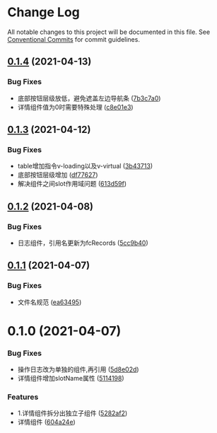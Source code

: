 # Change Log

All notable changes to this project will be documented in this file.
See [Conventional Commits](https://conventionalcommits.org) for commit guidelines.

## [0.1.4](https://gitlab.fuchuang-auto.com/frontend/mobili/mobili-coffee/compare/@mobili-coffee/fc-detail-form@0.1.3...@mobili-coffee/fc-detail-form@0.1.4) (2021-04-13)


### Bug Fixes

* 底部按钮层级放低，避免遮盖左边导航条 ([7b3c7a0](https://gitlab.fuchuang-auto.com/frontend/mobili/mobili-coffee/commit/7b3c7a0be9d6607514c15a67470f8b5f8f56946a))
* 详情组件值为0时需要特殊处理 ([c8e01e3](https://gitlab.fuchuang-auto.com/frontend/mobili/mobili-coffee/commit/c8e01e3e08af038a264a9df05b898c7ddd083a35))





## [0.1.3](https://gitlab.fuchuang-auto.com/frontend/mobili/mobili-coffee/compare/@mobili-coffee/fc-detail-form@0.1.2...@mobili-coffee/fc-detail-form@0.1.3) (2021-04-12)


### Bug Fixes

* table增加指令v-loading以及v-virtual ([3b43713](https://gitlab.fuchuang-auto.com/frontend/mobili/mobili-coffee/commit/3b437130e1c77dbb531d92ac18cfcc3fa3d1f700))
* 底部按钮层级增加 ([df77627](https://gitlab.fuchuang-auto.com/frontend/mobili/mobili-coffee/commit/df776279dfb2b84f8a43e8439a7c47948f7acc27))
* 解决组件之间slot作用域问题 ([613d59f](https://gitlab.fuchuang-auto.com/frontend/mobili/mobili-coffee/commit/613d59f436cdc48034c6a7d9aecc9bcb97b8a9f0))





## [0.1.2](https://gitlab.fuchuang-auto.com/frontend/mobili/mobili-coffee/compare/@mobili-coffee/fc-detail-form@0.1.1...@mobili-coffee/fc-detail-form@0.1.2) (2021-04-08)


### Bug Fixes

* 日志组件，引用名更新为fcRecords ([5cc9b40](https://gitlab.fuchuang-auto.com/frontend/mobili/mobili-coffee/commit/5cc9b4029bda6ed6b4f5c2f5ec75a437416a4a95))





## [0.1.1](https://gitlab.fuchuang-auto.com/frontend/mobili/mobili-coffee/compare/@mobili-coffee/fc-detail-form@0.1.0...@mobili-coffee/fc-detail-form@0.1.1) (2021-04-07)


### Bug Fixes

* 文件名规范 ([ea63495](https://gitlab.fuchuang-auto.com/frontend/mobili/mobili-coffee/commit/ea63495f33fb81ce9eda9f9edd73f0fd178a59e9))





# 0.1.0 (2021-04-07)


### Bug Fixes

* 操作日志改为单独的组件,再引用 ([5d8e02d](https://gitlab.fuchuang-auto.com/frontend/mobili/mobili-coffee/commit/5d8e02da164202239fd490935327991617fe3cef))
* 详情组件增加slotName属性 ([5114198](https://gitlab.fuchuang-auto.com/frontend/mobili/mobili-coffee/commit/5114198be690a18bba838522ca3b391e1c1089a4))


### Features

* 1.详情组件拆分出独立子组件 ([5282af2](https://gitlab.fuchuang-auto.com/frontend/mobili/mobili-coffee/commit/5282af262c99406d520e0ee1bf5ab017d1f10d2a))
* 详情组件 ([604a24e](https://gitlab.fuchuang-auto.com/frontend/mobili/mobili-coffee/commit/604a24e9e2a3ec688a9c88235a6d32531f8d0403))
